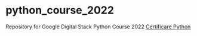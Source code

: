 # python_course_2022

Repository for Google Digital Stack Python Course 2022
[Certificare Python](https://github.com/RuseCristian/python_course_2022/files/15382637/Diploma.GAD.01.2023.Python.1.CRISTIAN.RUSE.pdf)
